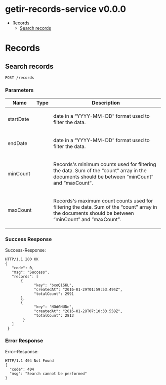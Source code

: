 # getir-records-service v0.0.0



- [Records](#records)
	- [Search records](#search-records)
	


# Records

## Search records



	POST /records


### Parameters

| Name    | Type      | Description                          |
|---------|-----------|--------------------------------------|
| startDate			| 			|  <p>date in a “YYYY-MM-DD” format used to filter the data.</p>							|
| endDate			| 			|  <p>date in a “YYYY-MM-DD” format used to filter the data.</p>							|
| minCount			| 			|  <p>Records's minimum counts used for filtering the data. Sum of the “count” array in the documents should be between “minCount” and “maxCount”.</p>							|
| maxCount			| 			|  <p>Records's maximum count counts used for filtering the data. Sum of the “count” array in the documents should be between “minCount” and “maxCount”.</p>							|

### Success Response

Success-Response:

```
HTTP/1.1 200 OK
{
   "code": 0,
   "msg": "Success",
   "records": [
       {
             "key": "bxoQiSKL",
             "createdAt": "2016-01-29T01:59:53.494Z",
             "totalCount": 2991
       },
       {
             "key": "NOdGNUDn",
             "createdAt": "2016-01-28T07:10:33.558Z",
             "totalCount": 2813
        }
   ]
 }
```
### Error Response

Error-Response:

```
HTTP/1.1 404 Not Found
{
  "code": 404
  "msg": "Search cannot be performed"
}
```


